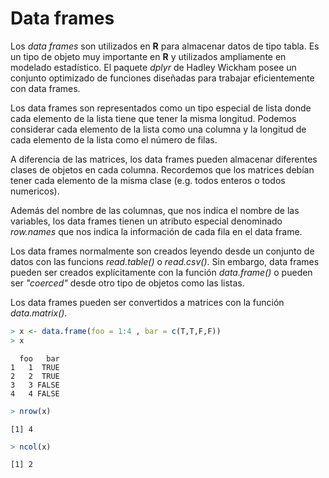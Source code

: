 
# Data frames

Los _data frames_ son utilizados en __R__ para almacenar datos de tipo tabla. Es un tipo de objeto muy importante en __R__ y utilizados ampliamente en modelado estadístico. El paquete _dplyr_ de Hadley Wickham posee un conjunto optimizado de funciones diseñadas para trabajar eficientemente con data frames.

Los data frames son representados como un tipo especial de lista donde cada elemento de la lista tiene que tener la misma longitud. Podemos considerar cada elemento de la lista como una columna y la longitud de cada elemento de la lista como el número de filas.

A diferencia de las matrices, los data frames pueden almacenar diferentes clases de objetos en cada columna. Recordemos que los matrices debían tener cada elemento de la misma clase (e.g. todos enteros o todos numericos).

Además del nombre de las columnas, que nos indica el nombre de las variables, los data frames tienen un atributo especial denominado _row.names_ que nos indica la información de cada fila en el data frame.

Los data frames normalmente son creados leyendo desde un conjunto de datos con las funcions _read.table()_ o _read.csv()_. Sin embargo, data frames pueden ser creados explícitamente con la función _data.frame()_ o pueden ser _"coerced"_ desde otro tipo de objetos como las listas.

Los data frames pueden ser convertidos a matrices con la función _data.matrix()_. 


```r
> x <- data.frame(foo = 1:4 , bar = c(T,T,F,F))
> x
```

```
  foo   bar
1   1  TRUE
2   2  TRUE
3   3 FALSE
4   4 FALSE
```

```r
> nrow(x)
```

```
[1] 4
```

```r
> ncol(x)
```

```
[1] 2
```

